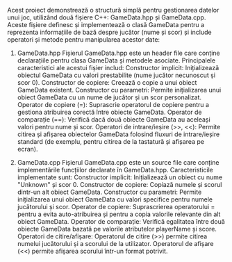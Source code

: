 Acest proiect demonstrează o structură simplă pentru gestionarea datelor unui joc, utilizând două fișiere C++: GameData.hpp și GameData.cpp. 
Aceste fișiere definesc și implementează o clasă GameData pentru a reprezenta informațiile de bază despre jucător (nume și scor) și include operatori și metode pentru manipularea acestor date:

 1. GameData.hpp Fișierul GameData.hpp este un header file care conține declarațiile pentru clasa GameData și metodele asociate. Principalele caracteristici ale acestui fișier includ: 
Constructor implicit: Inițializează obiectul GameData cu valori prestabilite (nume jucător necunoscut și scor 0). 
Constructor de copiere: Creează o copie a unui obiect GameData existent. 
Constructor cu parametri: Permite inițializarea unui obiect GameData cu un nume de jucător și un scor personalizat. 
Operator de copiere (=): Suprascrie operatorul de copiere pentru a gestiona atribuirea corectă între obiecte GameData. 
Operator de comparație (==): Verifică dacă două obiecte GameData au aceleași valori pentru nume și scor. 
Operatori de intrare/ieșire (>>, <<): Permite citirea și afișarea obiectelor GameData folosind fluxuri de intrare/ieșire standard (de exemplu, pentru citirea de la tastatură și afișarea pe ecran). 


2. GameData.cpp Fișierul GameData.cpp este un source file care conține implementările funcțiilor declarate în GameData.hpp. 
Caracteristicile implementate sunt: Constructor implicit: Inițializează un obiect cu nume "Unknown" și scor 0. 
Constructor de copiere: Copiază numele și scorul dintr-un alt obiect GameData. 
Constructor cu parametri: Permite inițializarea unui obiect GameData cu valori specifice pentru numele jucătorului și scor. 
Operator de copiere: Suprascrierea operatorului = pentru a evita auto-atribuirea și pentru a copia valorile relevante din alt obiect GameData. 
Operator de comparație: Verifică egalitatea între două obiecte GameData bazată pe valorile atributelor playerName și score. 
Operatori de citire/afișare: Operatorul de citire (>>) permite citirea numelui jucătorului și a scorului de la utilizator. 
Operatorul de afișare (<<) permite afișarea scorului într-un format potrivit.